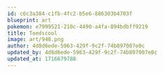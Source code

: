 ```yaml
---
id: c6c3a384-c1fb-4fc2-b5e6-886303b4703f
blueprint: art
pokemon: e7999521-210c-4490-a4fa-894bdbff9219
title: Toedscool
image: art/948.png
author: 4d8d6ede-5963-429f-9c2f-74b897007e0c
updated_by: 4d8d6ede-5963-429f-9c2f-74b897007e0c
updated_at: 1716679788
---
```

